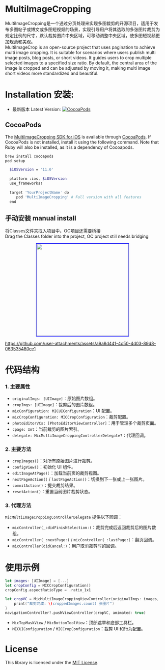 # MultiImageCropping
MultiImageCropping是一个通过分页处理来实现多图裁剪的开源项目，适用于发布多图帖子或博文或多图短视频的场景，实现引导用户将其选取的多张图片裁剪为规定比例的尺寸，默认裁剪图片中央区域，可移动调整中央区域，使多图短视频更加规范和美观。
<br>MultiImageCrop is an open-source project that uses pagination to achieve multi image cropping. It is suitable for scenarios where users publish multi image posts, blog posts, or short videos. It guides users to crop multiple selected images to a specified size ratio. By default, the central area of the image is cropped and can be adjusted by moving it, making multi image short videos more standardized and beautiful.

# Installation 安装:
* 最新版本 Latest Version: [![CocoaPods](https://img.shields.io/cocoapods/v/MultiImageCropping.svg)](https://cocoapods.org/pods/MultiImageCropping)

## CocoaPods
The [MultiImageCropping SDK for iOS](https://github.com/Json031/MultiImageCropping) is available through [CocoaPods](http://cocoapods.org). If CocoaPods is not installed, install it using the following command. Note that Ruby will also be installed, as it is a dependency of Cocoapods.
   ```bash
   brew install cocoapods
   pod setup
   ```
 ```bash
   $iOSVersion = '11.0'
   
   platform :ios, $iOSVersion
   use_frameworks!
   
   target 'YourProjectName' do
      pod 'MultiImageCropping' # Full version with all features
   end
   ```

## 手动安装 manual install
将Classes文件夹拽入项目中，OC项目还需要桥接
<br>Drag the Classes folder into the project, OC project still needs bridging

<p align="center">
  <img src="https://github.com/user-attachments/assets/93262aa4-1023-485d-af08-37a76338b0c0" width="300" style="border: 2px solid blue;" />
</p>

https://github.com/user-attachments/assets/a9a8d441-4c50-4d03-89d8-063535480ee1


# 代码结构

### 1. 主要属性
- `originalImgs: [UIImage]`：原始图片数组。
- `cropImgs: [UIImage]`：裁剪后的图片数组。
- `micConfiguration: MICUIConfiguration`：UI 配置。
- `micCropConfiguration: MICCropConfiguration`：裁剪配置。
- `photoEditorVCs: [PhotoEditorViewController]`：用于管理多个裁剪页面。
- `cpage: Int`：当前裁剪的图片索引。
- `delegate: MicMultiImageCroppingControllerDelegate?`：代理回调。

### 2. 主要方法
- `cropImages()`：对所有原始图片进行裁剪。
- `configView()`：初始化 UI 组件。
- `editImageAtPage()`：加载当前页的裁剪视图。
- `nextPageAction()` / `lastPageAction()`：切换到下一张或上一张图片。
- `commitAction()`：提交裁剪结果。
- `resetAction()`：重置当前图片裁剪状态。

### 3. 代理方法
`MicMultiImageCroppingControllerDelegate` 提供以下回调：
- `micController(_:didFinishSelection:)`：裁剪完成后返回裁剪后的图片数组。
- `micController(_:nextPage:)` / `micController(_:lastPage:)`：翻页回调。
- `micController(didCancel:)`：用户取消裁剪时的回调。

# 使用示例
```swift
let images: [UIImage] = [...]
let cropConfig = MICCropConfiguration()
cropConfig.aspectRatioType = .ratio_1x1

let cropVC = MicMultiImageCroppingViewController(originalImgs: images, micCropConfiguration: cropConfig) { croppedImages in
    print("裁剪完成: \(croppedImages.count) 张图片")
}
navigationController?.pushViewController(cropVC, animated: true)
```

- `MicTopMaskView` / `MicBottomToolView`：顶部遮罩和底部工具栏。
- `MICUIConfiguration` / `MICCropConfiguration`：裁剪 UI 和行为配置。

# License
This library is licensed under the [MIT License](https://github.com/Json031/MultiImageCropping/blob/main/LICENSE).
